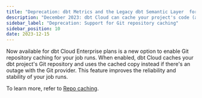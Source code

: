 ```yaml
---
title: "Deprecation: dbt Metrics and the Legacy dbt Semantic Layer  for Git repository caching"
description: "December 2023: dbt Cloud can cache your project's code (as well as other dbt packages) to ensure runs can begin despite an upstream Git provider's outage."
sidebar_label: "Deprecation: Support for Git repository caching"
sidebar_position: 10
date: 2023-12-15
---
```


Now available for dbt Cloud Enterprise plans is a new option to enable Git repository caching for your job runs. When enabled, dbt Cloud caches your dbt project's Git repository and uses the cached copy instead if there's an outage with the Git provider. This feature improves the reliability and stability of your job runs. 

To learn more, refer to [Repo caching](/docs/deploy/deploy-environments#git-repository-caching).

<Lightbox src="/img/docs/deploy/example-repo-caching.png" width="85%" title="Example of the Repository caching option" />
